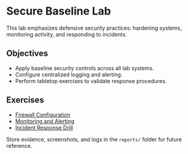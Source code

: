 # Secure Baseline Lab

This lab emphasizes defensive security practices: hardening systems, monitoring activity, and responding to incidents.

## Objectives

- Apply baseline security controls across all lab systems.
- Configure centralized logging and alerting.
- Perform tabletop exercises to validate response procedures.

## Exercises

- [Firewall Configuration](firewall_configuration.md)
- [Monitoring and Alerting](monitoring_alerting.md)
- [Incident Response Drill](incident_response_drill.md)

Store evidence, screenshots, and logs in the `reports/` folder for future reference.
